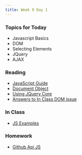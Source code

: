```yaml
---
title: Week 9 Day 1
---
```


### Topics for Today
* Javascript Basics
* DOM
* Selecting Elements
* JQuery
* AJAX

### Reading
* [JavaScript Guide](https://developer.mozilla.org/en-US/docs/Web/JavaScript/Guide)
* [Document Object](https://developer.mozilla.org/en-US/docs/Web/API/document)
* [Using JQuery Core](https://learn.jquery.com/using-jquery-core/)
* [Answers to In Class DOM issue](https://learn.jquery.com/using-jquery-core/jquery-object/)

### In Class
* [JS Examples](https://github.com/tiy-lv-python-2015-06/javascript-inclass)

### Homework
* [Github Api JS](https://github.com/tiy-lv-python-2015-06/github-api-js)
